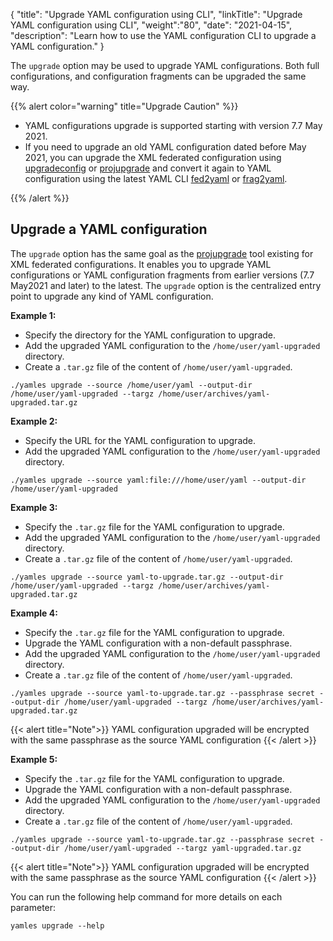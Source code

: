 {
"title": "Upgrade YAML configuration using CLI",
"linkTitle": "Upgrade YAML configuration using CLI",
"weight":"80",
"date": "2021-04-15",
"description": "Learn how to use the YAML configuration CLI to upgrade a YAML configuration."
}

The `upgrade` option may be used to upgrade YAML configurations. Both full configurations, and configuration fragments can be upgraded the same way.

{{% alert color="warning" title="Upgrade Caution" %}}

* YAML configurations upgrade is supported starting with version 7.7 May 2021.
* If you need to upgrade an old YAML configuration dated before May 2021, you can upgrade the XML federated configuration using [upgradeconfig](/docs/apim_installation/apigw_upgrade/upgrade_analytics/#upgradeconfig-options) or [projupgrade](/docs/apim_reference/devopstools_ref/#projupgrade-command-options) and convert it again to YAML configuration using the latest YAML CLI [fed2yaml](/docs/apim_yamles/apim_yamles_cli/yamles_cli_convert/#convert-your-xml-configuration-to-a-yaml-configuration) or [frag2yaml](/docs/apim_yamles/apim_yamles_cli/yamles_cli_convert/#convert-your-xml-configuration-fragment-to-a-yaml-configuration-fragment).

{{% /alert %}}

## Upgrade a YAML configuration

The `upgrade` option has the same goal as the [projupgrade](/docs/apim_reference/devopstools_ref/) tool existing for XML federated configurations. It enables you to upgrade YAML configurations or YAML configuration fragments from earlier versions (7.7 May2021 and later) to the latest. The `upgrade` option is the centralized entry point to upgrade any kind of YAML configuration.

**Example 1:**

* Specify the directory for the YAML configuration to upgrade.
* Add the upgraded YAML configuration to the `/home/user/yaml-upgraded` directory.
* Create a `.tar.gz` file of the content of `/home/user/yaml-upgraded`.

```
./yamles upgrade --source /home/user/yaml --output-dir /home/user/yaml-upgraded --targz /home/user/archives/yaml-upgraded.tar.gz
```

**Example 2:**

* Specify the URL for the YAML configuration to upgrade.
* Add the upgraded YAML configuration to the `/home/user/yaml-upgraded` directory.

```
./yamles upgrade --source yaml:file:///home/user/yaml --output-dir /home/user/yaml-upgraded
```

**Example 3:**

* Specify the `.tar.gz` file for the YAML configuration to upgrade.
* Add the upgraded YAML configuration to the `/home/user/yaml-upgraded` directory.
* Create a `.tar.gz` file of the content of `/home/user/yaml-upgraded`.

```
./yamles upgrade --source yaml-to-upgrade.tar.gz --output-dir /home/user/yaml-upgraded --targz /home/user/archives/yaml-upgraded.tar.gz
```

**Example 4:**

* Specify the `.tar.gz` file for the YAML configuration to upgrade.
* Upgrade the YAML configuration with a non-default passphrase.
* Add the upgraded YAML configuration to the `/home/user/yaml-upgraded` directory.
* Create a `.tar.gz` file of the content of `/home/user/yaml-upgraded`.

```
./yamles upgrade --source yaml-to-upgrade.tar.gz --passphrase secret --output-dir /home/user/yaml-upgraded --targz /home/user/archives/yaml-upgraded.tar.gz
```

{{< alert title="Note">}}
YAML configuration upgraded will be encrypted with the same passphrase as the source YAML configuration
{{< /alert >}}

**Example 5:**

* Specify the `.tar.gz` file for the YAML configuration to upgrade.
* Upgrade the YAML configuration with a non-default passphrase.
* Add the upgraded YAML configuration to the `/home/user/yaml-upgraded` directory.
* Create a `.tar.gz` file of the content of `/home/user/yaml-upgraded`.

```
./yamles upgrade --source yaml-to-upgrade.tar.gz --passphrase secret --output-dir /home/user/yaml-upgraded --targz yaml-upgraded.tar.gz
```

{{< alert title="Note">}}
YAML configuration upgraded will be encrypted with the same passphrase as the source YAML configuration
{{< /alert >}}

You can run the following help command for more details on each parameter:

```
yamles upgrade --help
```

